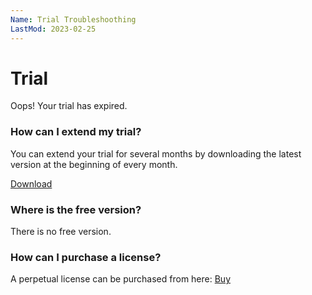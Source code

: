 ```yaml
---
Name: Trial Troubleshoothing
LastMod: 2023-02-25
---
```


# Trial

Oops! Your trial has expired.

### How can I extend my trial?
You can extend your trial for several months by downloading the latest version at the beginning of every month.

<a class="btn btn-lg btn-z" role="button" href="https://dapper-plus.net/download" onclick="ga('send', 'event', { eventAction: 'download'});">
	<i class="fa fa-cloud-download" aria-hidden="true"></i>
	Download
	<i class="fa fa-angle-right"></i>
</a>

### Where is the free version?
There is no free version.

### How can I purchase a license?
A perpetual license can be purchased from here: <a href="https://dapper-plus.net/pricing">Buy</a>